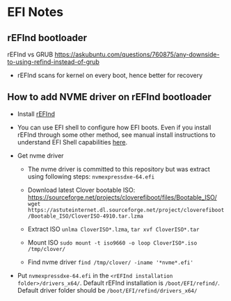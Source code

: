 # EFI Notes

## rEFInd bootloader
rEFInd vs GRUB
https://askubuntu.com/questions/760875/any-downside-to-using-refind-instead-of-grub

+ rEFInd scans for kernel on every boot, hence better for recovery

## How to add NVME driver on rEFInd bootloader

+ Install [rEFInd](https://www.rodsbooks.com/refind/installing.html)

+ You can use EFI shell to configure how EFI boots. Even if you install rEFInd
  through some other method, see manual install instructions to understand EFI
  Shell capabilities
  [here](https://www.rodsbooks.com/refind/installing.html#efishell).
  
+ Get nvme driver
    * The nvme driver is committed to this repository but was extract using following steps:
    `nvmexpressdxe-64.efi`
  
    * Download latest Clover bootable ISO: https://sourceforge.net/projects/cloverefiboot/files/Bootable_ISO/
    `wget https://astuteinternet.dl.sourceforge.net/project/cloverefiboot/Bootable_ISO/CloverISO-4910.tar.lzma`
    * Extract ISO `unlma CloverISO*.lzma`, `tar xvf CloverISO*.tar`
    * Mount ISO `sudo mount -t iso9660 -o loop CloverISO*.iso /tmp/clover/`
    * Find nvme driver `find /tmp/clover/ -iname '*nvme*.efi'`


+ Put `nvmexpressdxe-64.efi` in the `<rEFInd installation folder>/drivers_x64/`. 
  Default rEFInd installation is `/boot/EFI/refind/`.
  Default driver folder should be `/boot/EFI/refind/drivers_x64/`
